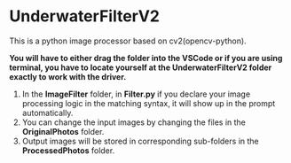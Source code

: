 # UnderwaterFilterV2

This is a python image processor based on cv2(opencv-python).

**You will have to either drag the folder into the VSCode or if you are using terminal, you have to locate yourself at the UnderwaterFilterV2 folder exactly to work with the driver.**

1. In the **ImageFilter** folder, in **Filter.py** if you declare your image processing logic in the matching syntax, it will show up in the prompt automatically.
2. You can change the input images by changing the files in the **OriginalPhotos** folder.
3. Output images will be stored in corresponding sub-folders in the **ProcessedPhotos** folder.
